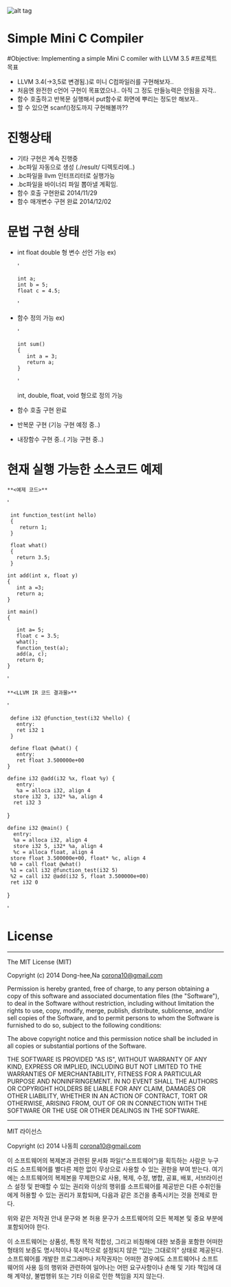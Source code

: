 ![alt tag](https://magnum.travis-ci.com/corona10/Simple-MiniC-Compiler.svg?token=WuoJn3YfnHZ7RWX2jGYM&branch=master)

Simple Mini C Compiler
==============


#Objective: Implementing a simple Mini C comiler with LLVM 3.5
#프로젝트 목표
  - LLVM 3.4(->3,5로 변경됨.)로 미니 C컴파일러를 구현해보자..
  - 처음엔 완전한 c언어 구현이 목표였으나.. 아직 그 정도 만들능력은 안됨을 자각..
  - 함수 호출하고 반복문 실행해서 put함수로 화면에 뿌리는 정도만 해보자..
  - 할 수 있으면 scanf()정도까지 구현해볼까??
# 진행상태
  - 기타 구현은 계속 진행중
  - .bc파일 자동으로 생성 (./result/ 디렉토리에..)
  - .bc파일을 llvm 인터프리터로 실행가능
  - .bc파일을 바이너리 파일 뽑아낼 계획임.
  - 함수 호출 구현완료 2014/11/29
  - 함수 매개변수 구현 완료  2014/12/02

# 문법 구현 상태
  - int float double 형 변수 선언 가능
    ex)
 
    '

        int a;
        int b = 5; 
        float c = 4.5;

    '
   - 함수 정의 가능
     ex)
 
     '

         int sum()
         {
            int a = 3;
            return a;
         }
     
     '

      int, double, float, void 형으로 정의 가능
   - 함수 호출 구현 완료 
   - 반복문 구현 (기능 구현 예정 중..)
   - 내장함수 구현 중..( 기능 구현 중..)
   
# 현재 실행 가능한 소스코드 예제
  
    **<예제 코드>**


   '

     int function_test(int hello)
     {
        return 1;
     }
  
     float what()
     {
       return 3.5;
     }
    
    int add(int x, float y)
    {
       int a =3;
       return a;
    }
    
    int main()
    {
  
       int a= 5;
       float c = 3.5;
       what();
       function_test(a);
       add(a, c);
       return 0;
    }


   '

    **<LLVM IR 코드 결과물>**


   '

    
     define i32 @function_test(i32 %hello) {
       entry:
       ret i32 1
     }

     define float @what() {
       entry:
       ret float 3.500000e+00
    }

    define i32 @add(i32 %x, float %y) {
       entry:
       %a = alloca i32, align 4
      store i32 3, i32* %a, align 4
      ret i32 3
   } 

    define i32 @main() {
      entry:
      %a = alloca i32, align 4
      store i32 5, i32* %a, align 4
      %c = alloca float, align 4
     store float 3.500000e+00, float* %c, align 4
     %0 = call float @what()
     %1 = call i32 @function_test(i32 5)
     %2 = call i32 @add(i32 5, float 3.500000e+00)
     ret i32 0
   }

   '
# License
-----------------------------------------------------------------------------

The MIT License (MIT)

Copyright (c) 2014 Dong-hee,Na <corona10@gmail.com> 

Permission is hereby granted, free of charge, to any person obtaining a copy
of this software and associated documentation files (the "Software"), to deal
in the Software without restriction, including without limitation the rights
to use, copy, modify, merge, publish, distribute, sublicense, and/or sell
copies of the Software, and to permit persons to whom the Software is
furnished to do so, subject to the following conditions:

The above copyright notice and this permission notice shall be included in
all copies or substantial portions of the Software.

THE SOFTWARE IS PROVIDED "AS IS", WITHOUT WARRANTY OF ANY KIND, EXPRESS OR
IMPLIED, INCLUDING BUT NOT LIMITED TO THE WARRANTIES OF MERCHANTABILITY,
FITNESS FOR A PARTICULAR PURPOSE AND NONINFRINGEMENT. IN NO EVENT SHALL THE
AUTHORS OR COPYRIGHT HOLDERS BE LIABLE FOR ANY CLAIM, DAMAGES OR OTHER
LIABILITY, WHETHER IN AN ACTION OF CONTRACT, TORT OR OTHERWISE, ARISING FROM,
OUT OF OR IN CONNECTION WITH THE SOFTWARE OR THE USE OR OTHER DEALINGS IN
THE SOFTWARE.

-----------------------------------------------------------------------------

MIT 라이선스

Copyright (c) 2014 나동희 <corona10@gmail.com> 
 
이 소프트웨어의 복제본과 관련된 문서화 파일(“소프트웨어”)을 획득하는 사람은 누구라도 소프트웨어를 별다른 제한 없이 무상으로 사용할 수 있는 권한을 부여 받는다. 여기에는 소프트웨어의 복제본을 무제한으로 사용, 복제, 수정, 병합, 공표, 배포, 서브라이선스 설정 및 판매할 수 있는 권리와 이상의 행위를 소프트웨어를 제공받은 다른 수취인들에게 허용할 수 있는 권리가 포함되며, 다음과 같은 조건을 충족시키는 것을 전제로 한다.
 
위와 같은 저작권 안내 문구와 본 허용 문구가 소프트웨어의 모든 복제본 및 중요 부분에 포함되어야 한다.
 
이 소프트웨어는 상품성, 특정 목적 적합성, 그리고 비침해에 대한 보증을 포함한 어떠한 형태의 보증도 명시적이나 묵시적으로 설정되지 않은 “있는 그대로의” 상태로 제공된다.
소프트웨어를 개발한 프로그래머나 저작권자는 어떠한 경우에도 소프트웨어나 소프트웨어의 사용 등의 행위와 관련하여 일어나는 어떤 요구사항이나 손해 및 기타 책임에 대해 계약상, 불법행위 또는 기타 이유로 인한 책임을 지지 않는다. 

